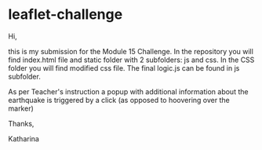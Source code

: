 # leaflet-challenge

Hi,

this is my submission for the Module 15 Challenge. 
In the repository you will find index.html file and static folder with 2 subfolders: js and css. In the CSS folder you will find modified css file. 
The final logic.js can be found in js subfolder.

As per Teacher's instruction a popup with additional information about the earthquake is triggered by a click (as opposed to hoovering over the marker)

Thanks,

Katharina
